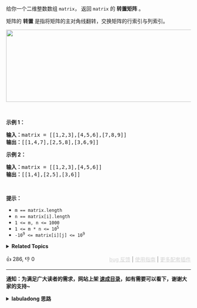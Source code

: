 <p>给你一个二维整数数组 <code>matrix</code>，&nbsp;返回 <code>matrix</code> 的 <strong>转置矩阵</strong> 。</p>

<p>矩阵的 <strong>转置</strong> 是指将矩阵的主对角线翻转，交换矩阵的行索引与列索引。</p>

<p><img alt="" src="https://assets.leetcode.com/uploads/2021/02/10/hint_transpose.png" style="width: 600px; height: 197px;" /></p>

<p>&nbsp;</p>

<p><strong>示例 1：</strong></p>

<pre>
<strong>输入：</strong>matrix = [[1,2,3],[4,5,6],[7,8,9]]
<strong>输出：</strong>[[1,4,7],[2,5,8],[3,6,9]]
</pre>

<p><strong>示例 2：</strong></p>

<pre>
<strong>输入：</strong>matrix = [[1,2,3],[4,5,6]]
<strong>输出：</strong>[[1,4],[2,5],[3,6]]
</pre>

<p>&nbsp;</p>

<p><strong>提示：</strong></p>

<ul> 
 <li><code>m == matrix.length</code></li> 
 <li><code>n == matrix[i].length</code></li> 
 <li><code>1 &lt;= m, n &lt;= 1000</code></li> 
 <li><code>1 &lt;= m * n &lt;= 10<sup>5</sup></code></li> 
 <li><code>-10<sup>9</sup> &lt;= matrix[i][j] &lt;= 10<sup>9</sup></code></li> 
</ul>

<details><summary><strong>Related Topics</strong></summary>数组 | 矩阵 | 模拟</details><br>

<div>👍 286, 👎 0<span style='float: right;'><span style='color: gray;'><a href='https://github.com/labuladong/fucking-algorithm/issues' target='_blank' style='color: lightgray;text-decoration: underline;'>bug 反馈</a> | <a href='https://labuladong.online/algo/fname.html?fname=jb插件简介' target='_blank' style='color: lightgray;text-decoration: underline;'>使用指南</a> | <a href='https://labuladong.online/algo/' target='_blank' style='color: lightgray;text-decoration: underline;'>更多配套插件</a></span></span></div>

<div id="labuladong"><hr>

**通知：为满足广大读者的需求，网站上架 [速成目录](https://labuladong.online/algo/intro/quick-learning-plan/)，如有需要可以看下，谢谢大家的支持~**

<details><summary><strong>labuladong 思路</strong></summary>


<div id="labuladong_solution_zh">

## 基本思路

这道题没啥特别的技巧，new 出来一个新的转置矩阵，其中 `(x, y)` 的值为原矩阵的 `(y, x)` 的值，直接写代码就行了。

有读者学过 [二维数组的花式遍历](https://labuladong.online/algo/practice-in-action/2d-array-traversal-summary/) 后可能会尝试思考如何原地转置，但是矩阵转置这种问题肯定是做不到的，因为数组的维度都不同。比方说 3x2 的矩阵，转置之后会变成 2x3 的，你不 new 一个新数组出来怎么可能做到呢？

**详细题解**：
  - [【强化练习】数组双指针经典习题](https://labuladong.online/algo/problem-set/array-two-pointers/)

</div>





<div id="solution">

## 解法代码



<div class="tab-panel"><div class="tab-nav">
<button data-tab-item="cpp" class="tab-nav-button btn " data-tab-group="default" onclick="switchTab(this)">cpp🤖</button>

<button data-tab-item="python" class="tab-nav-button btn " data-tab-group="default" onclick="switchTab(this)">python🤖</button>

<button data-tab-item="java" class="tab-nav-button btn active" data-tab-group="default" onclick="switchTab(this)">java🟢</button>

<button data-tab-item="go" class="tab-nav-button btn " data-tab-group="default" onclick="switchTab(this)">go🤖</button>

<button data-tab-item="javascript" class="tab-nav-button btn " data-tab-group="default" onclick="switchTab(this)">javascript🤖</button>
</div><div class="tab-content">
<div data-tab-item="cpp" class="tab-item " data-tab-group="default"><div class="highlight">

```cpp
// 注意：cpp 代码由 chatGPT🤖 根据我的 java 代码翻译。
// 本代码的正确性已通过力扣验证，如有疑问，可以对照 java 代码查看。

class Solution {
public:
    vector<vector<int>> transpose(vector<vector<int>>& matrix) {
        int m = matrix.size(), n = matrix[0].size();
        // 转置矩阵的长和宽颠倒
        vector<vector<int>> res(n, vector<int>(m));
        for (int i = 0; i < m; i++)
            for (int j = 0; j < n; j++) {
                res[j][i] = matrix[i][j];
            }
        return res;
    }
};
```

</div></div>

<div data-tab-item="python" class="tab-item " data-tab-group="default"><div class="highlight">

```python
# 注意：python 代码由 chatGPT🤖 根据我的 java 代码翻译。
# 本代码的正确性已通过力扣验证，如有疑问，可以对照 java 代码查看。

class Solution:
    def transpose(self, matrix: List[List[int]]) -> List[List[int]]:
        m = len(matrix)
        n = len(matrix[0])
        # 转置矩阵的长和宽颠倒
        res = [[0] * m for _ in range(n)]
        for i in range(m):
            for j in range(n):
                res[j][i] = matrix[i][j]
        return res
```

</div></div>

<div data-tab-item="java" class="tab-item active" data-tab-group="default"><div class="highlight">

```java
class Solution {
    public int[][] transpose(int[][] matrix) {
        int m = matrix.length, n = matrix[0].length;
        // 转置矩阵的长和宽颠倒
        int[][] res = new int[n][m];
        for (int i = 0; i < m; i++)
            for (int j = 0; j < n; j++) {
                res[j][i] = matrix[i][j];
            }
        return res;
    }
}
```

</div></div>

<div data-tab-item="go" class="tab-item " data-tab-group="default"><div class="highlight">

```go
// 注意：go 代码由 chatGPT🤖 根据我的 java 代码翻译。
// 本代码的正确性已通过力扣验证，如有疑问，可以对照 java 代码查看。

func transpose(matrix [][]int) [][]int {
    m := len(matrix)
    n := len(matrix[0])
    // 转置矩阵的长和宽颠倒
    res := make([][]int, n)
    for i := 0; i < n; i++ {
        res[i] = make([]int, m)
    }
    for i := 0; i < m; i++ {
        for j := 0; j < n; j++ {
            res[j][i] = matrix[i][j]
        }
    }
    return res
}
```

</div></div>

<div data-tab-item="javascript" class="tab-item " data-tab-group="default"><div class="highlight">

```javascript
// 注意：javascript 代码由 chatGPT🤖 根据我的 java 代码翻译。
// 本代码的正确性已通过力扣验证，如有疑问，可以对照 java 代码查看。

var transpose = function(matrix) {
    let m = matrix.length, n = matrix[0].length;
    // 转置矩阵的长和宽颠倒
    let res = Array.from({length: n}, () => Array(m).fill(0));
    for (let i = 0; i < m; i++)
        for (let j = 0; j < n; j++) {
            res[j][i] = matrix[i][j];
        }
    return res;
};
```

</div></div>
</div></div>

<hr /><details open hint-container details><summary style="font-size: medium"><strong>🥳🥳 算法可视化 🥳🥳</strong></summary><div id="data_transpose-matrix"  category="leetcode" ></div><div class="resizable aspect-ratio-container" style="height: 100%;">
<div id="iframe_transpose-matrix"></div></div>
</details><hr /><br />

</div>
</details>
</div>

